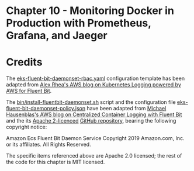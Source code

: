 # Chapter 10 - Monitoring Docker in Production with Prometheus, Grafana, and Jaeger

# Credits
The [eks-fluent-bit-daemonset-rbac.yaml](eks-fluent-bit-daemonset-rbac.yaml) configuration template has been adapted from [Alex Rhea's AWS blog on Kubernetes Logging powered by AWS for Fluent Bit](https://aws.amazon.com/blogs/containers/kubernetes-logging-powered-by-aws-for-fluent-bit/).

The [bin/install-fluentbit-daemonset.sh](bin/install-fluentbit-daemonset.sh) script and the configuration file [eks-fluent-bit-daemonset-policy.json](eks-fluent-bit-daemonset-policy.json) have been adapted from [Michael Hausenblas's AWS blog on Centralized Container Logging with Fluent Bit](https://aws.amazon.com/blogs/opensource/centralized-container-logging-fluent-bit/) and the its [Apache 2-licenced]() [GitHub
repository](https://github.com/aws-samples/amazon-ecs-fluent-bit-daemon-service/), bearing the following copyright notice:

   Amazon Ecs Fluent Bit Daemon Service
   Copyright 2019 Amazon.com, Inc. or its affiliates. All Rights Reserved.

The specific items referenced above are Apache 2.0 licensed; the rest of the code for this chapter is MIT licensed.
